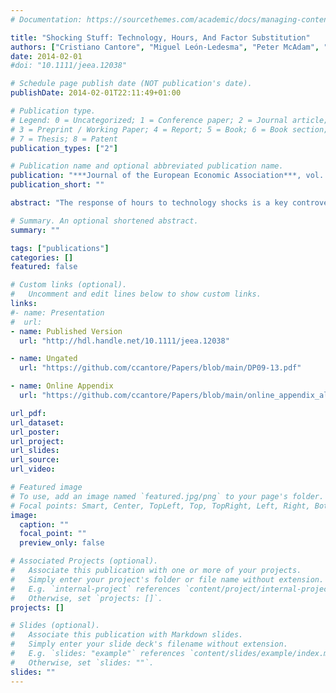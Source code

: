 ```yaml
---
# Documentation: https://sourcethemes.com/academic/docs/managing-content/

title: "Shocking Stuff: Technology, Hours, And Factor Substitution"
authors: ["Cristiano Cantore", "Miguel León-Ledesma", "Peter McAdam", "Alpo Willman"]
date: 2014-02-01
#doi: "10.1111/jeea.12038"

# Schedule page publish date (NOT publication's date).
publishDate: 2014-02-01T22:11:49+01:00

# Publication type.
# Legend: 0 = Uncategorized; 1 = Conference paper; 2 = Journal article;
# 3 = Preprint / Working Paper; 4 = Report; 5 = Book; 6 = Book section;
# 7 = Thesis; 8 = Patent
publication_types: ["2"]

# Publication name and optional abbreviated publication name.
publication: "***Journal of the European Economic Association***, vol. 12(1), pages 108-128, February"
publication_short: ""

abstract: "The response of hours to technology shocks is a key controversy in macroeconomics. We show that differences between RBC and NK models hinge on highly restrictive views of technology. We introduce CES production technologies and demonstrate that the response of hours depends on the factor-augmenting nature of shocks and the capital–labor substitution elasticity in both models. We develop analytical expressions to establish the thresholds determining its sign. This opens new margins for shock identification combining theory and VAR evidence. We discuss how our models provide new robust restrictions for empirical work, especially using the labor income share."

# Summary. An optional shortened abstract.
summary: ""

tags: ["publications"]
categories: []
featured: false

# Custom links (optional).
#   Uncomment and edit lines below to show custom links.
links:
#- name: Presentation
#  url:
- name: Published Version
  url: "http://hdl.handle.net/10.1111/jeea.12038"

- name: Ungated
  url: "https://github.com/ccantore/Papers/blob/main/DP09-13.pdf"

- name: Online Appendix
  url: "https://github.com/ccantore/Papers/blob/main/online_appendix_all.pdf"

url_pdf:
url_dataset:
url_poster:
url_project:
url_slides:
url_source:
url_video:

# Featured image
# To use, add an image named `featured.jpg/png` to your page's folder.
# Focal points: Smart, Center, TopLeft, Top, TopRight, Left, Right, BottomLeft, Bottom, BottomRight.
image:
  caption: ""
  focal_point: ""
  preview_only: false

# Associated Projects (optional).
#   Associate this publication with one or more of your projects.
#   Simply enter your project's folder or file name without extension.
#   E.g. `internal-project` references `content/project/internal-project/index.md`.
#   Otherwise, set `projects: []`.
projects: []

# Slides (optional).
#   Associate this publication with Markdown slides.
#   Simply enter your slide deck's filename without extension.
#   E.g. `slides: "example"` references `content/slides/example/index.md`.
#   Otherwise, set `slides: ""`.
slides: ""
---
```

